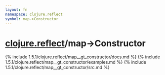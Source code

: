 ```yaml
---
layout: fn
namespace: clojure.reflect
symbol: map->Constructor
---
```


# [clojure.reflect](../)/map->Constructor

{% include 1.5.1/clojure.reflect/map__gt_constructor/docs.md %}
{% include 1.5.1/clojure.reflect/map__gt_constructor/examples.md %}
{% include 1.5.1/clojure.reflect/map__gt_constructor/src.md %}

